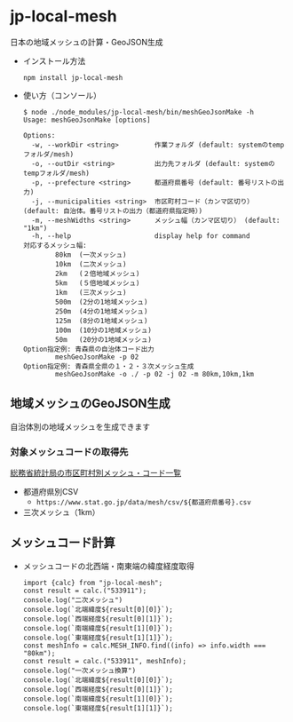 # jp-local-mesh
日本の地域メッシュの計算・GeoJSON生成

* インストール方法
	```
	npm install jp-local-mesh
	```

* 使い方（コンソール）
	```
	$ node ./node_modules/jp-local-mesh/bin/meshGeoJsonMake -h
	Usage: meshGeoJsonMake [options]

	Options:
	  -w, --workDir <string>         作業フォルダ (default: systemのtempフォルダ/mesh)
	  -o, --outDir <string>          出力先フォルダ (default: systemのtempフォルダ/mesh)
	  -p, --prefecture <string>      都道府県番号 (default: 番号リストの出力)
	  -j, --municipalities <string>  市区町村コード（カンマ区切り） (default: 自治体。番号リストの出力（都道府県指定時）)
	  -m, --meshWidths <string>      メッシュ幅（カンマ区切り） (default: "1km")
	  -h, --help                     display help for command
	対応するメッシュ幅:
			80km  (一次メッシュ)
			10km  (二次メッシュ)
			2km   (２倍地域メッシュ)
			5km   (５倍地域メッシュ)
			1km   (三次メッシュ)
			500m  (2分の1地域メッシュ)
			250m  (4分の1地域メッシュ)
			125m  (8分の1地域メッシュ)
			100m  (10分の1地域メッシュ)
			50m   (20分の1地域メッシュ)
	Option指定例: 青森県の自治体コード出力
			meshGeoJsonMake -p 02
	Option指定例: 青森県全県の１・２・３次メッシュ生成
			meshGeoJsonMake -o ./ -p 02 -j 02 -m 80km,10km,1km
	```

## 地域メッシュのGeoJSON生成
自治体別の地域メッシュを生成できます

### 対象メッシュコードの取得先
[総務省統計局の市区町村別メッシュ・コード一覧](https://www.stat.go.jp/data/mesh/m_itiran.html)
* 都道府県別CSV
	+ `https://www.stat.go.jp/data/mesh/csv/${都道府県番号}.csv`
* 三次メッシュ（1km）

## メッシュコード計算
* メッシュコードの北西端・南東端の緯度経度取得
	```
	import {calc} from "jp-local-mesh";
	const result = calc.("533911");
	console.log("二次メッシュ")
	console.log(`北端緯度${result[0][0]}`);
	console.log(`西端経度${result[0][1]}`);
	console.log(`南端緯度${result[1][0]}`);
	console.log(`東端経度${result[1][1]}`);
	const meshInfo = calc.MESH_INFO.find((info) => info.width === "80km");
	const result = calc.("533911", meshInfo);
	console.log("一次メッシュ換算")
	console.log(`北端緯度${result[0][0]}`);
	console.log(`西端経度${result[0][1]}`);
	console.log(`南端緯度${result[1][0]}`);
	console.log(`東端経度${result[1][1]}`);
	
	```